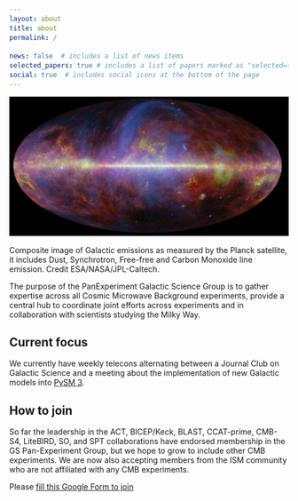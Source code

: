 ```yaml
---
layout: about
title: about
permalink: /

news: false  # includes a list of news items
selected_papers: true # includes a list of papers marked as "selected={true}"
social: true  # includes social icons at the bottom of the page
---
```


![Planck composite image of Galactic emission](/assets/img/planck-composite.jpg)

<div class="caption">
    Composite image of Galactic emissions as measured by the Planck satellite, it includes Dust, Synchrotron, Free-free and Carbon Monoxide line emission. Credit ESA/NASA/JPL-Caltech.
</div>

The purpose of the PanExperiment Galactic Science Group is to gather expertise across all Cosmic Microwave Background experiments, provide a central hub to coordinate joint efforts across experiments and in collaboration with scientists studying the Milky Way.

Current focus
-------------

We currently have weekly telecons alternating between a Journal Club on Galactic Science and a meeting about the implementation of new Galactic models into [PySM 3](https://github.com/galsci/pysm).

How to join
-----------

So far the leadership in the ACT, BICEP/Keck, BLAST, CCAT-prime, CMB-S4, LiteBIRD, SO, and SPT collaborations have endorsed membership in the GS Pan-Experiment Group, but we hope to grow to include other CMB experiments. We are now also accepting members from the ISM community who are not affiliated with any CMB experiments. 

Please [fill this Google Form to join](https://docs.google.com/forms/d/e/1FAIpQLSfIW5Djk13u9y23lRY5VUblIb4EfwZZBsrP3ZuUBWYdAlzAuw/viewform)
